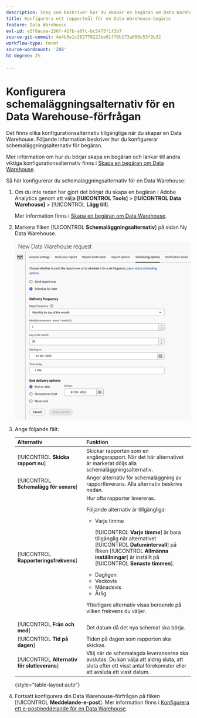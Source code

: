 ```yaml
---
description: Steg som beskriver hur du skapar en begäran om Data Warehouse.
title: Konfigurera ett rapportmål för en Data Warehouse-begäran
feature: Data Warehouse
exl-id: e5f8acaa-156f-41fb-a0fc-bc5475f1f3b7
source-git-commit: 4e4b5e1c362778223be01f78b173a698c53f9b32
workflow-type: tm+mt
source-wordcount: '288'
ht-degree: 2%

---
```


# Konfigurera schemaläggningsalternativ för en Data Warehouse-förfrågan

Det finns olika konfigurationsalternativ tillgängliga när du skapar en Data Warehouse. Följande information beskriver hur du konfigurerar schemaläggningsalternativ för begäran.

Mer information om hur du börjar skapa en begäran och länkar till andra viktiga konfigurationsalternativ finns i [Skapa en begäran om Data Warehouse](/help/export/data-warehouse/create-request/t-dw-create-request.md).

Så här konfigurerar du schemaläggningsalternativ för en Data Warehouse:

1. Om du inte redan har gjort det börjar du skapa en begäran i Adobe Analytics genom att välja **[!UICONTROL Tools]** > **[!UICONTROL Data Warehouse]** > [!UICONTROL **Lägg till**].

   Mer information finns i [Skapa en begäran om Data Warehouse](/help/export/data-warehouse/create-request/t-dw-create-request.md).

1. Markera fliken [!UICONTROL **Schemaläggningsalternativ**] på sidan Ny Data Warehouse.

   ![Fliken Rapportmål](assets/dw-scheduling-options.png) <!-- update screenshot -->

1. Ange följande fält:

   | Alternativ | Funktion |
   |---------|----------|
   | [!UICONTROL **Skicka rapport nu**] | Skickar rapporten som en engångsrapport. När det här alternativet är markerat döljs alla schemaläggningsalternativ. |
   | [!UICONTROL **Schemalägg för senare**] | Anger alternativ för schemaläggning av rapportleverans. Alla alternativ beskrivs nedan. |
   | [!UICONTROL **Rapporteringsfrekvens**] | Hur ofta rapporter levereras. <p>Följande alternativ är tillgängliga:</p><ul><li>Varje timme</li><p>[!UICONTROL **Varje timme**] är bara tillgänglig när alternativet [!UICONTROL **Datumintervall**] på fliken [!UICONTROL **Allmänna inställningar**] är inställt på [!UICONTROL **Senaste timmen**].</p><li>Dagligen</li><li>Veckovis</li><li>Månadsvis</li><li>Årlig</li></ul><p>Ytterligare alternativ visas beroende på vilken frekvens du väljer.</p> |
   | [!UICONTROL **Från och med**] | Det datum då det nya schemat ska börja. |
   | [!UICONTROL **Tid på dagen**] | Tiden på dagen som rapporten ska skickas. |
   | [!UICONTROL **Alternativ för slutleverans**] | Välj när de schemalagda leveranserna ska avslutas. Du kan välja att aldrig sluta, att sluta efter ett visst antal förekomster eller att avsluta ett visst datum. |

   {style="table-layout:auto"}

1. Fortsätt konfigurera din Data Warehouse-förfrågan på fliken [!UICONTROL **Meddelande-e-post**]. Mer information finns i [Konfigurera ett e-postmeddelande för en Data Warehouse](/help/export/data-warehouse/create-request/dw-request-email.md).
